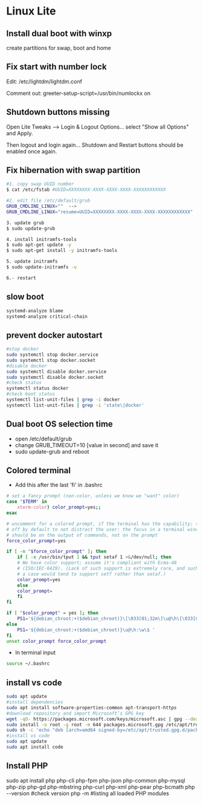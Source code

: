 # Linux Lite

## Install dual boot with winxp
create partitions for swap, boot and home

## Fix start with number lock
Edit: /etc/lightdm/lightdm.conf

Comment out: greeter-setup-script=/usr/bin/numlockx on

## Shutdown buttons missing
Open Lite Tweaks --> Login & Logout Options... select "Show all Options" and Apply. 

Then logout and login again... Shutdown and Restart buttons should be enabled once again.

## Fix hibernation with swap partition
```bash
#1. copy swap UUID number
$ cat /etc/fstab #UUID=XXXXXXXX-XXXX-XXXX-XXXX-XXXXXXXXXXXX

#2. edit file /etc/default/grub
GRUB_CMDLINE_LINUX=""  -->
GRUB_CMDLINE_LINUX="resume=UUID=XXXXXXXX-XXXX-XXXX-XXXX-XXXXXXXXXXXX"

3. update grub
$ sudo update-grub

4. install initramfs-tools
$ sudo apt-get update -y
$ sudo apt-get install -y initramfs-tools

5. update initramfs
$ sudo update-initramfs -u

6.- restart
```

## slow boot
```bash
systemd-analyze blame
systemd-analyze critical-chain
```

## prevent docker autostart
```bash
#stop docker
sudo systemctl stop docker.service
sudo systemctl stop docker.socket
#disable docker
sudo systemctl disable docker.service
sudo systemctl disable docker.socket
#check status
systemctl status docker
#check boot status
systemctl list-unit-files | grep -i docker
systemctl list-unit-files | grep -i 'state\|docker'
```

## Dual boot OS selection time
  * open /etc/default/grub
  * change GRUB_TIMEOUT=10 [value in second] and save it
  * sudo update-grub and reboot

## Colored terminal
  * Add this after the last 'fi' in .bashrc
```bash
# set a fancy prompt (non-color, unless we know we "want" color)
case "$TERM" in
    xterm-color) color_prompt=yes;;
esac

# uncomment for a colored prompt, if the terminal has the capability; turned
# off by default to not distract the user: the focus in a terminal window
# should be on the output of commands, not on the prompt
force_color_prompt=yes

if [ -n "$force_color_prompt" ]; then
    if [ -x /usr/bin/tput ] && tput setaf 1 >&/dev/null; then
    # We have color support; assume it's compliant with Ecma-48
    # (ISO/IEC-6429). (Lack of such support is extremely rare, and such
    # a case would tend to support setf rather than setaf.)
    color_prompt=yes
    else
    color_prompt=
    fi
fi

if [ "$color_prompt" = yes ]; then
    PS1='${debian_chroot:+($debian_chroot)}\[\033[01;32m\]\u@\h\[\033[00m\]:\[\033[01;34m\]\w\[\033[00m\]\$ '
else
    PS1='${debian_chroot:+($debian_chroot)}\u@\h:\w\$ '
fi
unset color_prompt force_color_prompt
```
  * In terminal input
```bash
source ~/.bashrc
```

## install vs code
```bash
sudo apt update
#install dependencies
sudo apt install software-properties-common apt-transport-https
#download repository and import Microsoft’s GPG key
wget -qO- https://packages.microsoft.com/keys/microsoft.asc | gpg --dearmor > packages.microsoft.gpg
sudo install -o root -g root -m 644 packages.microsoft.gpg /etc/apt/trusted.gpg.d/
sudo sh -c 'echo "deb [arch=amd64 signed-by=/etc/apt/trusted.gpg.d/packages.microsoft.gpg] https://packages.microsoft.com/repos/vscode stable main" > /etc/apt/sources.list.d/vscode.list'
#install vs code
sudo apt update
sudo apt install code
```

## Install PHP
sudo apt install php php-cli php-fpm php-json php-common php-mysql php-zip php-gd php-mbstring php-curl php-xml php-pear php-bcmath
php --version #check version
php -m #listing all loaded PHP modules


